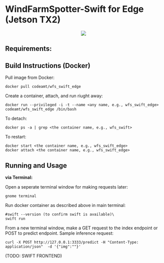 # WindFarmSpotter-Swift for Edge (Jetson TX2)


<p align="center">
  <img src="https://ucarecdn.com/8a005294-8d27-40c0-b0d9-bc56e466f8eb/ScreenShot20191207at75241PM.png">
</p>


## Requirements:




## Build Instructions (Docker)


Pull image from Docker:
```
docker pull codeamt/wfs_swift_edge
```

Create a container, attach, and run riught away:
```
docker run --privileged -i -t --name <any name, e.g., wfs_swift_edge> codeamt/wfs_swift_edge /bin/bash
```

To detach:
```
docker ps -a | grep <the container name, e.g., wfs_swift>
```

To restart:
```
docker start <the container name, e.g., wfs_swift_edge>
docker attach <the container name, e.g., wfs_swift_edge>
```



## Running and Usage 

**via Terminal:**

Open a seperate terminal window for making requests later:
```
gnome terminal 
```

Run docker container as described above in main terminal: 
```
#swift --version (to confirm swift is available)\
swift run 
```


From a new terminal window, make a GET request to the index endpoint or POST to predict endpoint. Sample inference request:
```
curl -X POST http://127.0.0.1:3333/predict -H "Content-Type: application/json"  -d '{"img":""}'
```

(TODO: SWIFT FRONTEND)
